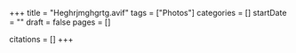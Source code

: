+++
title = "Heghrjmghgrtg.avif"
tags = ["Photos"]
categories = []
startDate = ""
draft = false
pages = []

citations = []
+++
